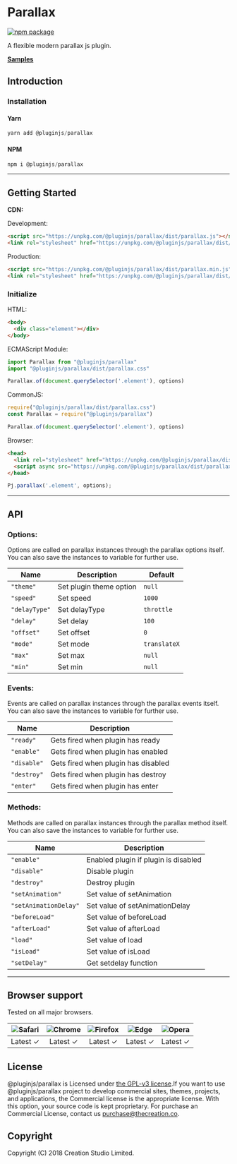 # Parallax
[![npm package](https://img.shields.io/npm/v/@pluginjs/parallax.svg)](https://www.npmjs.com/package/@pluginjs/parallax)

A flexible modern parallax js plugin.

**[Samples](https://codesandbox.io/s/github/pluginjs/plugin.js/tree/master/modules/parallax/samples)**

## Introduction
### Installation

#### Yarn
```javascript
yarn add @pluginjs/parallax
```
#### NPM
```javascript
npm i @pluginjs/parallax
```
---

## Getting Started

**CDN:**

Development:
```html
<script src="https://unpkg.com/@pluginjs/parallax/dist/parallax.js"></script>
<link rel="stylesheet" href="https://unpkg.com/@pluginjs/parallax/dist/parallax.css">
```
Production:
```html
<script src="https://unpkg.com/@pluginjs/parallax/dist/parallax.min.js"></script>
<link rel="stylesheet" href="https://unpkg.com/@pluginjs/parallax/dist/parallax.min.css">
```

### Initialize
HTML:
```html
<body>
  <div class="element"></div>
</body>
```
ECMAScript Module:
```javascript
import Parallax from "@pluginjs/parallax"
import "@pluginjs/parallax/dist/parallax.css"

Parallax.of(document.querySelector('.element'), options)
```
CommonJS:
```javascript
require("@pluginjs/parallax/dist/parallax.css")
const Parallax = require("@pluginjs/parallax")

Parallax.of(document.querySelector('.element'), options)
```
Browser:
```html
<head>
  <link rel="stylesheet" href="https://unpkg.com/@pluginjs/parallax/dist/parallax.css">
  <script async src="https://unpkg.com/@pluginjs/parallax/dist/parallax.js"></script>
</head>
```
```javascript
Pj.parallax('.element', options);
```
---
## API

### Options:
Options are called on parallax instances through the parallax options itself.
You can also save the instances to variable for further use.

Name | Description | Default
-----|--------------|-----
`"theme"` | Set plugin theme option | `null`
`"speed"` | Set speed | `1000`
`"delayType"` | Set delayType | `throttle`
`"delay"` | Set delay | `100`
`"offset"` | Set offset | `0`
`"mode"` | Set mode | `translateX`
`"max"` | Set max | `null`
`"min"` | Set min | `null`

### Events:
Events are called on parallax instances through the parallax events itself.
You can also save the instances to variable for further use.

Name | Description
-----|-----
`"ready"` | Gets fired when plugin has ready
`"enable"` | Gets fired when plugin has enabled
`"disable"` | Gets fired when plugin has disabled
`"destroy"` | Gets fired when plugin has destroy
`"enter"` | Gets fired when plugin has enter


### Methods:
Methods are called on parallax instances through the parallax method itself.
You can also save the instances to variable for further use.

Name | Description
-----|-----
`"enable"` | Enabled plugin if plugin is disabled
`"disable"` | Disable plugin
`"destroy"` | Destroy plugin
`"setAnimation"` | Set value of setAnimation
`"setAnimationDelay"` | Set value of setAnimationDelay
`"beforeLoad"` | Set value of beforeLoad
`"afterLoad"` | Set value of afterLoad
`"load"` | Set value of load
`"isLoad"` | Set value of isLoad
`"setDelay"` | Get setdelay function




---

## Browser support

Tested on all major browsers.

| <img src="https://raw.githubusercontent.com/alrra/browser-logos/master/src/safari/safari_32x32.png" alt="Safari"> | <img src="https://raw.githubusercontent.com/alrra/browser-logos/master/src/chrome/chrome_32x32.png" alt="Chrome"> | <img src="https://raw.githubusercontent.com/alrra/browser-logos/master/src/firefox/firefox_32x32.png" alt="Firefox"> | <img src="https://raw.githubusercontent.com/alrra/browser-logos/master/src/edge/edge_32x32.png" alt="Edge"> | <img src="https://raw.githubusercontent.com/alrra/browser-logos/master/src/opera/opera_32x32.png" alt="Opera"> |
|:--:|:--:|:--:|:--:|:--:|
| Latest ✓ | Latest ✓ | Latest ✓ | Latest ✓ | Latest ✓ |

## License
@pluginjs/parallax is Licensed under [the GPL-v3 license](LICENSE).If you want to use @pluginjs/parallax project to develop commercial sites, themes, projects, and applications, the Commercial license is the appropriate license. With this option, your source code is kept proprietary. For purchase an Commercial License, contact us purchase@thecreation.co.

## Copyright
Copyright (C) 2018 Creation Studio Limited.
